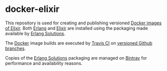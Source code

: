 docker-elixir
===============

This repository is used for creating and publishing versioned [Docker images of Elixir](https://hub.docker.com/r/raniemi/elixir/).  Both [Erlang](https://www.erlang.org/) and [Elixir](http://elixir-lang.org/) are installed using the packaging made available by [Erlang Solutions](https://www.erlang-solutions.com/resources/download.html).

The [Docker](https://www.docker.com/) image builds are executed by [Travis CI](https://travis-ci.org/raniemi/docker-elixir) on [versioned Github branches](https://github.com/raniemi/docker-elixir/branches).

Copies of the [Erlang Solutions](https://www.erlang-solutions.com/resources/download.html) packaging are managed on [Bintray](https://bintray.com/raniemi/erlang-solutions-unofficial-mirror) for performance and availability reasons.

